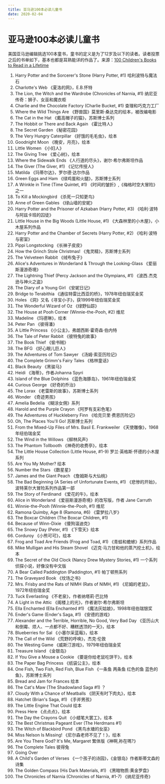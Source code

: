 ```yaml
---
title: 亚马逊100本必读儿童书
date: 2020-02-04
---
```


# 亚马逊100本必读儿童书

美国亚马逊编辑挑选100本童书，童书的定义是为了12岁及以下的读者。读者投票之后的书单如下，基本也都是耳熟能详的作品了。来源：[100 Children's Books to Read in a Lifetime](https://www.amazon.com/b?node=9660210011)

1. Harry Potter and the Sorcerer's Stone (Harry Potter, #1) 哈利波特与魔法石
2. Charlotte's Web 《夏洛的网》，E.B.怀特
3. The Lion, the Witch and the Wardrobe (Chronicles of Narnia, #1) 纳尼亚传奇：狮子、女巫和魔衣柜
4. Charlie and the Chocolate Factory (Charlie Bucket, #1) 查理和巧克力工厂
5. Where the Wild Things Are 《野兽国》莫里斯·桑达克的绘本，被改编电影
6. The Cat in the Hat 《戴高帽子的猫》，苏斯博士系列
7. The Hobbit or There and Back Again 《霍比特人》
8. The Secret Garden 《秘密花园》
9. The Very Hungry Caterpillar 《好饿的毛毛虫》，绘本
10. Goodnight Moon 《晚安，月亮》，绘本
11. Little Women 《小妇人》
12. The Giving Tree 《爱心树》，绘本
13. Where the Sidewalk Ends 《人行道的尽头》，谢尔·希尔弗斯坦作品
14. The Giver (The Giver, #1) 《记忆传授人》
15. Matilda 《玛蒂尔达》，罗尔德·达尔作品
16. Green Eggs and Ham 《绿鸡蛋和火腿》，苏斯博士系列
17. A Wrinkle in Time (Time Quintet, #1) 《时间的皱折》,《梅格时空大冒险》之一
18. To Kill a Mockingbird 《杀死一只知更鸟》
19. Anne of Green Gables 《绿山墙的安妮》
20. Harry Potter and the Prisoner of Azkaban (Harry Potter, #3) 《哈利·波特与阿兹卡班的囚徒》
21. Little House in the Big Woods (Little House, #1) 《大森林里的小木屋》，小木屋系列作品
22. Harry Potter and the Chamber of Secrets (Harry Potter, #2) 《哈利·波特与密室》
23. Pippi Longstocking 《长袜子皮皮》
24. How the Grinch Stole Christmas! 《鬼灵精》，苏斯博士系列
25. The Velveteen Rabbit 《绒布兔子》
26. Alice's Adventures in Wonderland & Through the Looking-Glass 《爱丽斯漫游奇境》
27. The Lightning Thief (Percy Jackson and the Olympians, #1) 《波西.杰克逊与神火之盗》
28. The Diary of a Young Girl 《安妮日记》
29. Bridge to Terabithia 《通往特雷比西亚的桥》，1978年纽伯瑞奖金奖
30. Holes 《洞》又名《寻宝小子》，获1999年纽伯瑞奖金奖
31. The Wonderful Wizard of Oz 《绿野仙踪》
32. The House at Pooh Corner (Winnie-the-Pooh, #2) 维尼
33. Madeline 《玛德琳》，绘本
34. Peter Pan 《彼得潘》
35. A Little Princess 《小公主》，弗朗西斯·霍奇森·伯内特
36. The Tale of Peter Rabbit 《彼特兔的故事》
37. The Book Thief 《偷书贼》
38. The BFG 《好心眼儿巨人》
39. The Adventures of Tom Sawyer 《汤姆·索亚历险记》
40. The Complete Grimm's Fairy Tales 《格林童话》
41. Black Beauty 《黑骏马》
42. Heidi 《海蒂》，作者Johanna Spyri
43. Island of the Blue Dolphins 《蓝色海豚岛》，1961年纽伯瑞金奖
44. Curious George 《好奇的乔治》
45. The Lorax 《老雷斯的故事》，苏斯博士系列
46. Wonder 《奇迹男孩》
47. Amelia Bedelia 《糊涂女佣》系列
48. Harold and the Purple Crayon 《阿罗有支彩色笔》
49. The Adventures of Huckleberry Finn 《哈克贝里·费恩历险记》
50. Oh, The Places You'll Go! 苏斯博士系列
51. From the Mixed-Up Files of Mrs. Basil E. Frankweiler 《天使雕像》，1968年纽伯瑞金奖
52. The Wind in the Willows 《柳林风声》
53. The Phantom Tollbooth 《神奇的收费亭》，绘本
54. The Little House Collection (Little House, #1-9) 罗兰·英格斯·怀德的小木屋系列
55. Are You My Mother? 绘本
56. Number the Stars 《数星星》
57. James and the Giant Peach 《詹姆斯与大仙桃》
58. The Bad Beginning (A Series of Unfortunate Events, #1) 《悲惨的开始》，波特莱尔大冒险系列作品第一部
59. The Story of Ferdinand 《爱花的牛》，绘本
60. Alice in Wonderland 《爱丽斯漫游奇境》的改写版，作者 Jane Carruth
61. Winnie-the-Pooh (Winnie-the-Pooh, #1) 维尼
62. Ramona Quimby, Age 8 (Ramona, #6) 《雷梦拉八岁》
63. The Boxcar Children (The Boxcar Children, #1)
64. Because of Winn-Dixie 《傻狗温迪克》
65. The Snowy Day (Peter, #1) 《下雪天》绘本
66. Corduroy 《小熊可可》，绘本
67. Frog and Toad Are Friends (Frog and Toad, #1) 《青蛙和蟾蜍》系列作品
68. Mike Mulligan and His Steam Shovel 《迈克·马力甘和他的蒸汽挖土机》，绘本
69. The Secret of the Old Clock (Nancy Drew Mystery Stories, #1) 一个系列侦探小说，好像没有中文版
70. A Bear Called Paddington (Paddington, #1) 帕丁顿熊系列
71. The Graveyard Book 《坟场之书》
72. Mrs. Frisby and the Rats of NIMH (Rats of NIMH, #1) 《尼姆的老鼠》，1972年纽伯瑞金奖
73. Tuck Everlasting 《不老泉》，作者纳塔莉·巴比特
74. A Light in the Attic 《阁楼上的光》，作者谢尔·希尔弗斯坦
75. Ella Enchanted (Ella Enchanted #1) 《魔法灰姑娘》，1998年纽伯瑞银奖
76. Ender's Game (Ender's Saga, #1) 《安德的游戏》
77. Alexander and the Terrible, Horrible, No Good, Very Bad Day 《亚历山大和倒霉、烦人、一点都不好、糟糕透顶的一天》，绘本
78. Blueberries for Sal 《小塞尔采蓝莓》，绘本
79. The Call of the Wild 《荒野的呼唤》，杰克·伦敦
80. The Westing Game 《威斯汀游戏》，1979年纽伯瑞金奖
81. Treasure Island 《金银岛》
82. If You Give a Mouse a Cookie 《要是你给老鼠吃饼干》，绘本
83. The Paper Bag Princess 《纸袋公主》，绘本
84. One Fish, Two Fish, Red Fish, Blue Fish 《一条鱼 两条鱼 红色的鱼 蓝色的鱼》，苏斯博士系列
85. Bread and Jam for Frances 绘本
86. The Cat's Maw (The Shadowland Saga #1) ？
87. Cloudy With a Chance of Meatballs 《阴天有时下肉丸》，绘本
88. Hatchet (Brian's Saga, #1) 《手斧男孩》
89. The Little Engine That Could 绘本
90. Press Here 《点点点》，绘本
91. The Day the Crayons Quit 《小蜡笔大罢工》，绘本
92. The Best Christmas Pageant Ever (The Herdmans #1) 
93. The Witch of Blackbird Pond 《黑鸟水塘的女巫》
94. Miss Nelson Is Missing! 《尼尔森老师不见了！》，绘本
95. Are You There God? It's Me, Margaret 繁体版《神啊,祢在嗎?》
96. The Complete Tales 彼得兔
97. Going Over 
98. A Child's Garden of Verses 《一个孩子的诗园》，《金银岛》作者斯蒂文森的诗集
99. The Golden Compass (His Dark Materials, #1) 《黑暗物质:黄金罗盘》
100. The Chronicles of Narnia (Chronicles of Narnia, #1-7) 《纳尼亚传奇》


